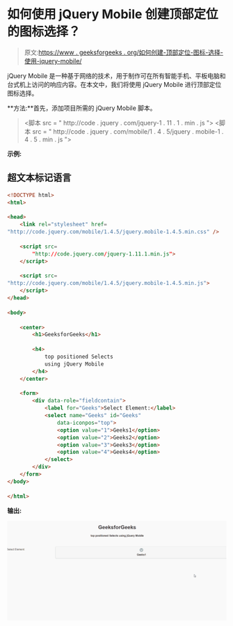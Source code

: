 # 如何使用 jQuery Mobile 创建顶部定位的图标选择？

> 原文:[https://www . geeksforgeeks . org/如何创建-顶部定位-图标-选择-使用-jquery-mobile/](https://www.geeksforgeeks.org/how-to-create-top-positioned-icon-selects-using-jquery-mobile/)

jQuery Mobile 是一种基于网络的技术，用于制作可在所有智能手机、平板电脑和台式机上访问的响应内容。在本文中，我们将使用 jQuery Mobile 进行顶部定位图标选择。

**方法:**首先，添加项目所需的 jQuery Mobile 脚本。

> <link rel="”stylesheet”" href="”http://code.jquery.com/mobile/1.4.5/jquery.mobile-1.4.5.min.css”/">
> <脚本 src = " http://code . jquery . com/jquery-1 . 11 . 1 . min . js "></脚本>
> <脚本 src = " http://code . jquery . com/mobile/1 . 4 . 5/jquery . mobile-1 . 4 . 5 . min . js "></脚本>

**示例:**

## 超文本标记语言

```html
<!DOCTYPE html>
<html>

<head>
    <link rel="stylesheet" href=
"http://code.jquery.com/mobile/1.4.5/jquery.mobile-1.4.5.min.css" />

    <script src=
        "http://code.jquery.com/jquery-1.11.1.min.js">
    </script>

    <script src=
"http://code.jquery.com/mobile/1.4.5/jquery.mobile-1.4.5.min.js">
    </script>
</head>

<body>

    <center>
        <h1>GeeksforGeeks</h1>

        <h4>
            top positioned Selects 
            using jQuery Mobile
        </h4>
    </center>

    <form>
        <div data-role="fieldcontain">
            <label for="Geeks">Select Element:</label>
            <select name="Geeks" id="Geeks" 
                data-iconpos="top">
                <option value="1">Geeks1</option>
                <option value="2">Geeks2</option>
                <option value="3">Geeks3</option>
                <option value="4">Geeks4</option>
            </select>
        </div>
    </form>
</body>

</html>
```

**输出:**

![](img/059ffb5beece4ac27a390e0a8fedbee6.png)